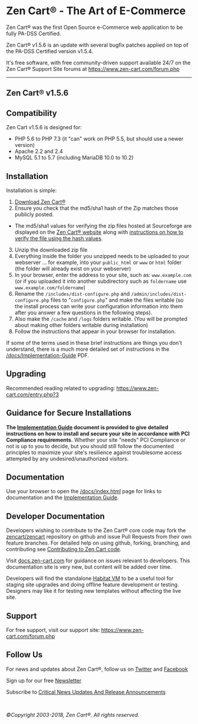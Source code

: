 Zen Cart&reg; - The Art of E-Commerce
===============

Zen Cart&reg; was the first Open Source e-Commerce web application to be fully PA-DSS Certified.

Zen Cart&reg; v1.5.6 is an update with several bugfix patches applied on top of the PA-DSS Certified version v1.5.4.

It's free software, with free community-driven support available 24/7 on the Zen Cart&reg; Support Site forums at <https://www.zen-cart.com/forum.php>

--------------------


Zen Cart&reg; v1.5.6
---------------------

Compatibility
-------------
Zen Cart v1.5.6 is designed for:
 * PHP 5.6 to PHP 7.3 (it "can" work on PHP 5.5, but should use a newer version)
 * Apache 2.2 and 2.4
 * MySQL 5.1 to 5.7 (including MariaDB 10.0 to 10.2)


Installation
------------

Installation is simple:

1. [Download Zen Cart&reg;](http://sourceforge.net/projects/zencart/files)
2. Ensure you check that the md5/sha1 hash of the Zip matches those publicly posted.
  * The md5/sha1 values for verifying the zip files hosted at Sourceforge are displayed on the [Zen Cart&reg; website](https://www.zen-cart.com/) along with [instructions on how to verify the file using the hash values](https://www.zen-cart.com/content.php?305).
3. Unzip the downloaded zip file 
4. Everything inside the folder you unzipped needs to be uploaded to your webserver … for example, into your `public_html` or `www` or `html` folder (the folder will already exist on your webserver)
5. In your browser, enter the address to your site, such as: `www.example.com` (or if you uploaded it into another subdirectory such as `foldername` use `www.example.com/foldername`)
6. Rename the `/includes/dist-configure.php` and `/admin/includes/dist-configure.php` files to "`configure.php`" and make the files writable (so the install process can write your configuration information into them after you answer a few questions in the following steps).
7. Also make the `/cache` and `/logs` folders writable. (You will be prompted about making other folders writable during installation)
8. Follow the instructions that appear in your browser for installation. 

If some of the terms used in these brief instructions are things you don't understand, there is a much more detailed set of instructions in the [/docs/Implementation-Guide](https://www.zen-cart.com/docs/implementation-guide-v156.pdf) PDF.

Upgrading
---------
Recommended reading related to upgrading: https://www.zen-cart.com/entry.php?3


Guidance for Secure Installations
---------------------------------
__The [Implementation Guide](https://www.zen-cart.com/docs/implementation-guide-v156.pdf) document is provided to give detailed instructions on how to install and secure your site in accordance with PCI Compliance requirements.__ Whether your site "needs" PCI Compliance or not is up to you to decide, but you should still follow the documented principles to maximize your site's resilience against troublesome access attempted by any undesired/unauthorized visitors.


Documentation
-------------
Use your browser to open the [/docs/index.html](https://www.zen-cart.com/docs/index.html) page for links to documentation and the [Implementation Guide](https://www.zen-cart.com/docs/implementation-guide-v156.pdf).


Developer Documentation
-----------------------
Developers wishing to contribute to the Zen Cart&reg; core code may fork the [zencart/zencart](https://github.com/zencart/zencart) repository on github and issue Pull Requests from their own feature branches. For detailed help on using github, forking, branching, and contributing see [Contributing to Zen Cart code](http://docs.zen-cart.com/Contributing/).

Visit [docs.zen-cart.com](https://docs.zen-cart.com/Developer_Documentation/) for guidance on issues relevant to developers. This documentation site is very new, but content will be added over time.

Developers will find the standalone [Habitat VM](http://docs.zen-cart.com/Habitat/main) to be a useful tool for staging site upgrades and doing offline feature development or testing. Designers may like it for testing new templates without affecting the live site.


Support
-------
For free support, visit our support site: https://www.zen-cart.com/forum.php

Follow Us
---------
For news and updates about Zen Cart&reg;, follow us on [Twitter](http://twitter.com/zencart) and [Facebook](http://facebook.com/zencart)

Sign up for our free [Newsletter](http://eepurl.com/bafnNj)

Subscribe to [Critical News Updates And Release Announcements](https://www.zen-cart.com/subscription.php?do=addsubscription&f=2)


&nbsp;  

*&copy;Copyright 2003-2018, Zen Cart&reg;. All rights reserved.*

